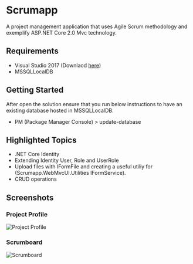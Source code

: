 # Scrumapp

A project management application that uses Agile Scrum methodology and exemplify ASP.NET Core 2.0 Mvc technology.

## Requirements

* Visual Studio 2017 (Downlaod [here](https://www.visualstudio.com/))
* MSSQLLocalDB

## Getting Started

After open the solution ensure that you run below instructions to have an existing database hosted in MSSQLLocalDB.
* PM (Package Manager Console) > update-database

## Highlighted Topics

* .NET Core Identity
* Extending Identity User, Role and UserRole
* Upload files with IFormFile and creating a useful utiliy for (Scrumapp.WebMvcUI.Utilities IFormService).
* CRUD operations

## Screenshots

### Project Profile

![Project Profile](https://github.com/hamzaak/files/blob/master/Scrumapp/project-profile.png)

### Scrumboard

![Scrumboard](https://github.com/hamzaak/files/blob/master/Scrumapp/scrumboard.png)
